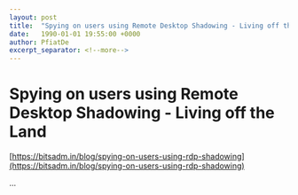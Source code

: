```yaml
---
layout: post
title:  "Spying on users using Remote Desktop Shadowing - Living off the Land"
date:   1990-01-01 19:55:00 +0000
author: PfiatDe
excerpt_separator: <!--more-->
---
```


# Spying on users using Remote Desktop Shadowing - Living off the Land

[https://bitsadm.in/blog/spying-on-users-using-rdp-shadowing](https://bitsadm.in/blog/spying-on-users-using-rdp-shadowing)

...
<!--more-->
